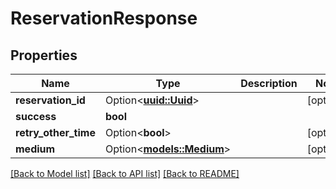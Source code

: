 # ReservationResponse

## Properties

Name | Type | Description | Notes
------------ | ------------- | ------------- | -------------
**reservation_id** | Option<[**uuid::Uuid**](uuid::Uuid.md)> |  | [optional]
**success** | **bool** |  | 
**retry_other_time** | Option<**bool**> |  | [optional]
**medium** | Option<[**models::Medium**](Medium.md)> |  | [optional]

[[Back to Model list]](../README.md#documentation-for-models) [[Back to API list]](../README.md#documentation-for-api-endpoints) [[Back to README]](../README.md)


